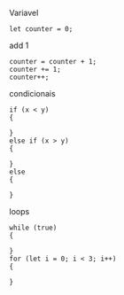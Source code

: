Variavel 
```
let counter = 0;
```
add 1
```
counter = counter + 1;
counter += 1;
counter++;
```
condicionais
```
if (x < y)
{

}
else if (x > y)
{

}
else
{

}
```
loops
```
while (true)
{

}
for (let i = 0; i < 3; i++)
{

}
```

